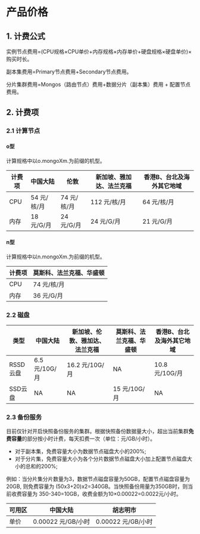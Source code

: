 # 产品价格

## 1. 计费公式

实例节点费用=(CPU规格×CPU单价+内存规格×内存单价+硬盘规格×硬盘单价)×购买时长。

副本集费用=Primary节点费用+Secondary节点费用。

分片集群费用=Mongos（路由节点）费用+数据分片（副本集）费用 + 配置节点费用。

## 2. 计费项

### 2.1 计算节点

#### o型 

计算规格中以o.mongoXm.为前缀的机型。

| 计费项    | 中国大陆 |  伦敦 | 新加坡、雅加达、法兰克福 | 香港B、台北及海外其它地域 |
| ------- | --------- | --------- |  --------- | --------- | 
| CPU     | 54 元/核/月  | 74 元/核/月   |  112 元/核/月   | 64 元/核/月   | 
| 内存     | 18 元/G/月   | 24 元/G/月   | 24 元/G/月   | 21 元/G/月    | 


#### n型

计算规格中以n.mongoXm.为前缀的机型。

| 计费项    | 莫斯科、法兰克福、华盛顿 |
| ------- | ---------  | 
| CPU     |  74 元/核/月 | 
| 内存     |  36 元/G/月  | 

### 2.2 磁盘

| 类型    | 中国大陆 |  新加坡、伦敦、雅加达、法兰克福 | 莫斯科、法兰克福、华盛顿 |香港B、台北及海外其它地域 |
| ------- | --------- |  --------- | --------- | --------- | 
| RSSD云盘 | 6.5 元/10G/月 | 16.2 元/10G/月 | NA |10.8 元/10G/月   | 
| SSD云盘  | NA   | NA | 15 元/10G/月 | NA   | 

### 2.3 备份服务

目前仅针对开启快照备份服务的集群。根据快照备份数据量大小，超出当前集群**免费容量**的部分按小时计费，每天扣费一次（单位：元/GB/小时）。

- 对于副本集，免费容量大小为数据节点磁盘大小的200%;
- 对于分片集，免费容量大小为各个分片数据节点磁盘大小加上配置节点磁盘大小的总和的200%;

例如：当分片集分片数量为3，数据节点磁盘容量为50GB，配置节点磁盘容量为20GB, 则免费容量为 (50x3+20)x2=340GB。当快照备份用量为350GB时，则当前收费容量为 350-340=10GB，收费金额为10×0.00022=0.0022元/小时。

| 可用区 |      中国大陆      |      胡志明市      |
|--------|--------------------|--------------------|
| 单价   | 0.00022 元/GB/小时 | 0.00022 元/GB/小时 |

